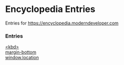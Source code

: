 # Encyclopedia Entries

Entries for https://encyclopedia.moderndeveloper.com

### Entries

[\<kbd\>](/encyclopedia-entries/kbd.md)  
[margin-bottom](/encyclopedia-entries/margin-bottom.md)  
[window.location](/encyclopedia-entries/window.location.md)
